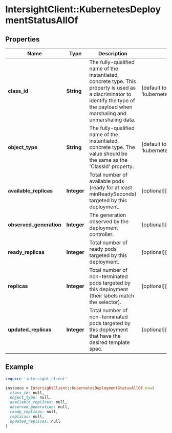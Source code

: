 # IntersightClient::KubernetesDeploymentStatusAllOf

## Properties

| Name | Type | Description | Notes |
| ---- | ---- | ----------- | ----- |
| **class_id** | **String** | The fully-qualified name of the instantiated, concrete type. This property is used as a discriminator to identify the type of the payload when marshaling and unmarshaling data. | [default to &#39;kubernetes.DeploymentStatus&#39;] |
| **object_type** | **String** | The fully-qualified name of the instantiated, concrete type. The value should be the same as the &#39;ClassId&#39; property. | [default to &#39;kubernetes.DeploymentStatus&#39;] |
| **available_replicas** | **Integer** | Total number of available pods (ready for at least minReadySeconds) targeted by this deployment. | [optional][default to 0] |
| **observed_generation** | **Integer** | The generation observed by the deployment controller. | [optional][default to 0] |
| **ready_replicas** | **Integer** | Total number of ready pods targeted by this deployment. | [optional][default to 0] |
| **replicas** | **Integer** | Total number of non-terminated pods targeted by this deployment (their labels match the selector). | [optional][default to 0] |
| **updated_replicas** | **Integer** | Total number of non-terminated pods targeted by this deployment that have the desired template spec. | [optional][default to 0] |

## Example

```ruby
require 'intersight_client'

instance = IntersightClient::KubernetesDeploymentStatusAllOf.new(
  class_id: null,
  object_type: null,
  available_replicas: null,
  observed_generation: null,
  ready_replicas: null,
  replicas: null,
  updated_replicas: null
)
```


